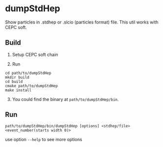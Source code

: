 # dumpStdHep
Show particles in .stdhep or .slcio (particles format) file.
This util works with CEPC soft.


## Build

1. Setup CEPC soft chain


2. Run

```
cd path/to/dumpStdHep
mkdir build
cd build
cmake path/to/dumpStdHep
make install
```

3. You could find the binary at `path/to/dumpStdHep/bin`.

## Run
```
path/to/dumpStdHep/bin/dumpStdHep [options] <stdhep/file> <event_number(starts width 0)>
```

use option `--help` to see more options
